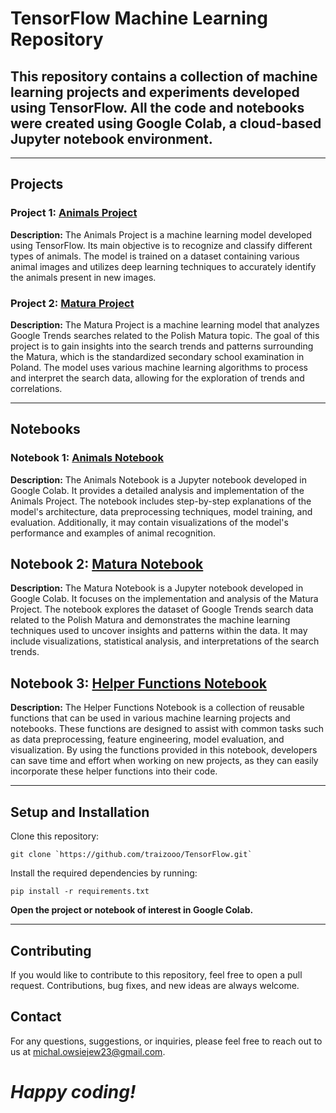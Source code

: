 # TensorFlow Machine Learning Repository
## This repository contains a collection of machine learning projects and experiments developed using TensorFlow. All the code and notebooks were created using Google Colab, a cloud-based Jupyter notebook environment.

---

## Projects
### Project 1: [Animals Project](https://github.com/traizooo/TensorFlow/tree/main)
**Description:** The Animals Project is a machine learning model developed using TensorFlow. Its main objective is to recognize and classify different types of animals. The model is trained on a dataset containing various animal images and utilizes deep learning techniques to accurately identify the animals present in new images.

### Project 2: [Matura Project](https://github.com/traizooo/TensorFlow/tree/main)
**Description:** The Matura Project is a machine learning model that analyzes Google Trends searches related to the Polish Matura topic. The goal of this project is to gain insights into the search trends and patterns surrounding the Matura, which is the standardized secondary school examination in Poland. The model uses various machine learning algorithms to process and interpret the search data, allowing for the exploration of trends and correlations.

---

## Notebooks
### Notebook 1: [Animals Notebook](https://github.com/traizooo/TensorFlow/blob/main/Datasets.ipynb)
**Description:** The Animals Notebook is a Jupyter notebook developed in Google Colab. It provides a detailed analysis and implementation of the Animals Project. The notebook includes step-by-step explanations of the model's architecture, data preprocessing techniques, model training, and evaluation. Additionally, it may contain visualizations of the model's performance and examples of animal recognition.

## Notebook 2: [Matura Notebook](https://github.com/traizooo/TensorFlow/blob/main/Matura.ipynb)
**Description:** The Matura Notebook is a Jupyter notebook developed in Google Colab. It focuses on the implementation and analysis of the Matura Project. The notebook explores the dataset of Google Trends search data related to the Polish Matura and demonstrates the machine learning techniques used to uncover insights and patterns within the data. It may include visualizations, statistical analysis, and interpretations of the search trends.

## Notebook 3: [Helper Functions Notebook](https://github.com/traizooo/TensorFlow/blob/main/helper_functions.py)
**Description:** The Helper Functions Notebook is a collection of reusable functions that can be used in various machine learning projects and notebooks. These functions are designed to assist with common tasks such as data preprocessing, feature engineering, model evaluation, and visualization. By using the functions provided in this notebook, developers can save time and effort when working on new projects, as they can easily incorporate these helper functions into their code.

---

## Setup and Installation
Clone this repository:

```
git clone `https://github.com/traizooo/TensorFlow.git`
```

Install the required dependencies by running:

```
pip install -r requirements.txt
```

**Open the project or notebook of interest in Google Colab.**

---

## Contributing
If you would like to contribute to this repository, feel free to open a pull request. Contributions, bug fixes, and new ideas are always welcome.

## Contact
For any questions, suggestions, or inquiries, please feel free to reach out to us at michal.owsiejew23@gmail.com.

# ***Happy coding!***
